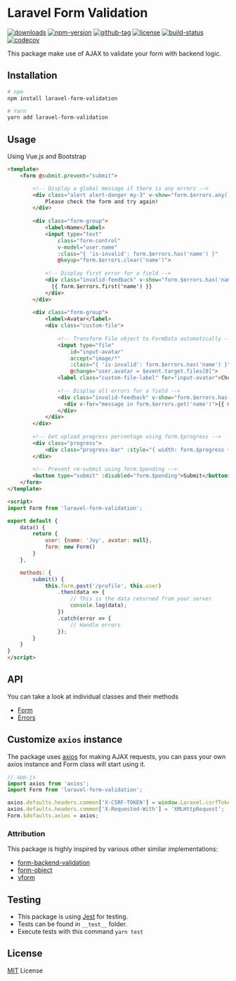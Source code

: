 # Laravel Form Validation

[![downloads](https://badgen.net/npm/dt/laravel-form-validation)](http://npm-stats.com/~packages/laravel-form-validation)
[![npm-version](https://badgen.net/npm/v/laravel-form-validation)](https://www.npmjs.com/package/laravel-form-validation)
[![github-tag](https://badgen.net/github/tag/ankurk91/laravel-form-validation)](https://github.com/ankurk91/laravel-form-validation/)
[![license](https://badgen.net/github/license/ankurk91/laravel-form-validation)](https://yarnpkg.com/en/package/laravel-form-validation)
[![build-status](https://travis-ci.com/ankurk91/laravel-form-validation.svg?branch=master)](https://travis-ci.com/ankurk91/laravel-form-validation)
[![codecov](https://codecov.io/gh/ankurk91/laravel-form-validation/branch/master/graph/badge.svg)](https://codecov.io/gh/ankurk91/laravel-form-validation)

This package make use of AJAX to validate your form with backend logic.

## Installation
```bash
# npm
npm install laravel-form-validation 

# Yarn
yarn add laravel-form-validation
```

## Usage
Using Vue.js and Bootstrap
```html
<template>
    <form @submit.prevent="submit">

        <!-- Display a global message if there is any errors -->
        <div class="alert alert-danger my-3" v-show="form.$errors.any()">
            Please check the form and try again!
        </div>
        
        <div class="form-group">
            <label>Name</label>
            <input type="text" 
                class="form-control" 
                v-model="user.name" 
                :class="{ 'is-invalid': form.$errors.has('name') }"
                @keyup="form.$errors.clear('name')">
            
            <!-- Display first error for a field -->
            <div class="invalid-feedback" v-show="form.$errors.has('name')">
              {{ form.$errors.first('name') }}
            </div>
        </div>
        
        <div class="form-group">
            <label>Avatar</label>
            <div class="custom-file">
                
                <!-- Transform File object to FormData automatically -->
                <input type="file"                                       
                    id="input-avatar" 
                    accept="image/*"
                    :class="{ 'is-invalid': form.$errors.has('name') }"
                    @change="user.avatar = $event.target.files[0]">
                <label class="custom-file-label" for="input-avatar">Choose image...</label>
                
                <!-- Display all errors for a field -->
                <div class="invalid-feedback" v-show="form.$errors.has('avatar')">
                  <div v-for="message in form.$errors.get('name')">{{ message }}</div>
                </div>
            </div>
        </div>
        
        <!-- Get upload progress percentage using form.$progress -->
        <div class="progress">
            <div class="progress-bar" :style="{ width: form.$progress + '%' }">{{ form.$progress }}%</div>
        </div>    
        
        <!-- Prevent re-submit using form.$pending -->
        <button type="submit" :disabled="form.$pending">Submit</button>
    </form>
</template>

<script>
import Form from 'laravel-form-validation';

export default {
    data() {
        return {
            user: {name: 'Joy', avatar: null},
            form: new Form()
        }
    },

    methods: {
        submit() {
            this.form.post('/profile', this.user)
                .then(data => {
                    // This is the data returned from your server
                    console.log(data);
                })
                .catch(error => {
                    // Handle errors
                });
        }
    }
}
</script>
```

## API
You can take a look at individual classes and their methods
* [Form](./src/Form.js)
* [Errors](./src/Errors.js)

## Customize `axios` instance
The package uses [axios](https://github.com/axios/axios) for making AJAX requests, 
you can pass your own axios instance and Form class will start using it.
```js
// app.js
import axios from 'axios';
import Form from 'laravel-form-validation';

axios.defaults.headers.common['X-CSRF-TOKEN'] = window.Laravel.csrfToken;
axios.defaults.headers.common['X-Requested-With'] = 'XMLHttpRequest';
Form.$defaults.axios = axios;
```

### Attribution
This package is highly inspired by various other similar implementations:
* [form-backend-validation](https://github.com/spatie/form-backend-validation)
* [form-object](https://github.com/sahibalejandro/form-object)
* [vform](https://github.com/cretueusebiu/vform)

## Testing
* This package is using [Jest](https://github.com/facebook/jest) for testing.
* Tests can be found in `__test__` folder.
* Execute tests with this command `yarn test`

## License
[MIT](LICENSE.txt) License
